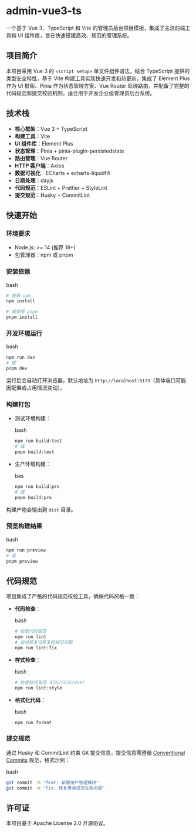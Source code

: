 # admin-vue3-ts

一个基于 Vue 3、TypeScript 和 Vite 的管理员后台项目模板，集成了主流前端工具和 UI 组件库，旨在快速搭建高效、规范的管理系统。

## 项目简介

本项目采用 Vue 3 的 `<script setup>` 单文件组件语法，结合 TypeScript 提供的类型安全特性，基于 Vite 构建工具实现快速开发和热更新。集成了 Element Plus 作为 UI 框架、Pinia 作为状态管理方案、Vue Router 处理路由，并配备了完整的代码规范和提交校验机制，适合用于开发企业级管理员后台系统。

## 技术栈

- **核心框架**：Vue 3 + TypeScript
- **构建工具**：Vite
- **UI 组件库**：Element Plus
- **状态管理**：Pinia + pinia-plugin-persistedstate
- **路由管理**：Vue Router
- **HTTP 客户端**：Axios
- **数据可视化**：ECharts + echarts-liquidfill
- **日期处理**：dayjs
- **代码规范**：ESLint + Prettier + StyleLint
- **提交规范**：Husky + CommitLint

## 快速开始

### 环境要求

- Node.js: >= 14 (推荐 18+)
- 包管理器：npm 或 pnpm

### 安装依赖

bash

```bash
# 使用 npm
npm install

# 或使用 pnpm
pnpm install
```

### 开发环境运行

bash

```bash
npm run dev
# 或
pnpm dev
```

运行后会自动打开浏览器，默认地址为 `http://localhost:5173`（具体端口可能因配置或占用情况变动）。

### 构建打包

- 测试环境构建：

  bash

  ```bash
  npm run build:test
  # 或
  pnpm build:test
  ```

- 生产环境构建：

  bas

  ```bash
  npm run build:pro
  # 或
  pnpm build:pro
  ```

构建产物会输出到 `dist` 目录。

### 预览构建结果

bash

```bash
npm run preview
# 或
pnpm preview
```

## 代码规范

项目集成了严格的代码规范校验工具，确保代码风格一致：

- **代码检查**：

  bash

  ```bash
  # 检查代码规范
  npm run lint
  # 自动修复可修复的规范问题
  npm run lint:fix
  ```

- **样式检查**：

  bash

  ```bash
  # 检查样式规范（CSS/SCSS/Vue）
  npm run lint:style
  ```

- **格式化代码**：

  bash

  ```bash
  npm run format
  ```

### 提交规范

通过 Husky 和 CommitLint 约束 Git 提交信息，提交信息需遵循 [Conventional Commits](https://www.conventionalcommits.org/) 规范，格式示例：

bash

```bash
git commit -m "feat: 新增用户管理模块"
git commit -m "fix: 修复表单提交失败问题"
```

## 许可证

本项目基于 Apache License 2.0 开源协议。
